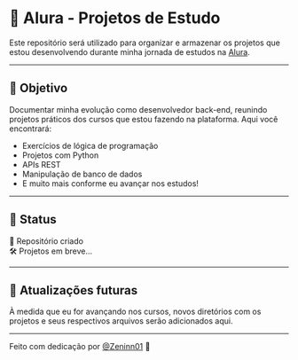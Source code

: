 # 📘 Alura - Projetos de Estudo

Este repositório será utilizado para organizar e armazenar os projetos que estou desenvolvendo durante minha jornada de estudos na [Alura](https://www.alura.com.br/).

---

## 🚀 Objetivo

Documentar minha evolução como desenvolvedor back-end, reunindo projetos práticos dos cursos que estou fazendo na plataforma. Aqui você encontrará:

- Exercícios de lógica de programação
- Projetos com Python
- APIs REST
- Manipulação de banco de dados
- E muito mais conforme eu avançar nos estudos!

---

## 📌 Status

📂 Repositório criado  
🛠️ Projetos em breve...

---

## 📅 Atualizações futuras

À medida que eu for avançando nos cursos, novos diretórios com os projetos e seus respectivos arquivos serão adicionados aqui.

---

Feito com dedicação por [@Zeninn01](https://github.com/Zeninn01) 🚀
